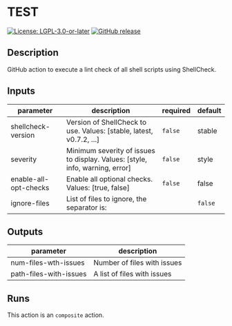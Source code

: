 # TEST

[![License: LGPL-3.0-or-later](https://img.shields.io/badge/license-LGPL--3.0%2B-blue)](https://www.gnu.org/licenses/lgpl-3.0.html)
[![GitHub release](https://img.shields.io/github/v/release/a5k-actions/shellchecker)](https://github.com/a5k-actions/shellchecker/releases/latest)

<!-- action-docs-description -->
## Description

GitHub action to execute a lint check of all shell scripts using ShellCheck.


<!-- action-docs-description -->

<!-- action-docs-inputs -->
## Inputs

| parameter | description | required | default |
| - | - | - | - |
| shellcheck-version | Version of ShellCheck to use. Values: [stable, latest, v0.7.2, ...] | `false` | stable |
| severity | Minimum severity of issues to display. Values: [style, info, warning, error] | `false` | style |
| enable-all-opt-checks | Enable all optional checks. Values: [true, false] | `false` | false |
| ignore-files | List of files to ignore, the separator is: | | `false` |  |



<!-- action-docs-inputs -->

<!-- action-docs-outputs -->
## Outputs

| parameter | description |
| - | - |
| num-files-wth-issues | Number of files with issues |
| path-files-with-issues | A list of files with issues |



<!-- action-docs-outputs -->

<!-- action-docs-runs -->
## Runs

This action is an `composite` action.


<!-- action-docs-runs -->
